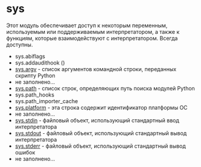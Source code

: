 # sys

Этот модуль обеспечивает доступ к некоторым переменным, используемым или поддерживаемым интерпретатором, а также к функциям, которые взаимодействуют с интерпретатором. Всегда доступны.

* sys.abiflags
* sys.addaudithook \(\)
* [sys.argv](https://treasuremaster.gitbook.io/python-docs/sluzhby-sredy-vypolneniya-python/sys/sys.argv) - список аргументов командной строки, переданных скрипту Python
* не заполнено...
* [sys.path](https://treasuremaster.gitbook.io/python-docs/sluzhby-sredy-vypolneniya-python/sys/sys.path) - список строк, определяющих путь поиска модулей Python
* sys.path\_hooks
* sys.path\_importer\_cache
* [sys.platform](https://treasuremaster.gitbook.io/python-docs/sluzhby-sredy-vypolneniya-python/sys/sys.platform) - эта строка содержит идентификатор платформы ОС
* не заполнено...
* [sys.stdin](https://treasuremaster.gitbook.io/python-docs/sluzhby-sredy-vypolneniya-python/sys/sys.stdin-sys.stdout-sys.stderr) - файловый объект, использующий стандартный ввод интерпретатора
* [sys.stdout](https://treasuremaster.gitbook.io/python-docs/sluzhby-sredy-vypolneniya-python/sys/sys.stdin-sys.stdout-sys.stderr) - файловый объект, использующий стандартный вывод интерпретатора
* [sys.stderr](https://treasuremaster.gitbook.io/python-docs/sluzhby-sredy-vypolneniya-python/sys/sys.stdin-sys.stdout-sys.stderr) - файловый объект, использующий стандартный вывод ошибок
* не заполнено...



